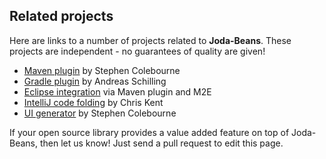 ## Related projects

Here are links to a number of projects related to **Joda-Beans**.
These projects are independent - no guarantees of quality are given!

* [Maven plugin](https://github.com/JodaOrg/joda-beans-maven-plugin) by Stephen Colebourne
* [Gradle plugin](https://github.com/andreas-schilling/joda-beans-gradle-plugin) by Andreas Schilling
* [Eclipse integration](https://github.com/JodaOrg/joda-beans-maven-plugin) via Maven plugin and M2E
* [IntelliJ code folding](https://github.com/cjkent/jodabeansfolding) by Chris Kent
* [UI generator](https://github.com/JodaOrg/joda-beans-ui) by Stephen Colebourne

If your open source library provides a value added feature on top of Joda-Beans,
then let us know! Just send a pull request to edit this page.
